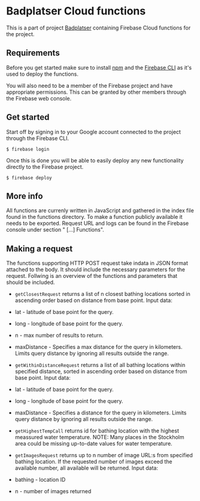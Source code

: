 # Badplatser Cloud functions
This is a part of project [Badplatser](https://github.com/benforsrup/WebMobileProject) containing Firebase Cloud functions for the project.


## Requirements
Before you get started make sure to install [npm](https://www.npmjs.com/get-npm
) and the [Firebase CLI](https://firebase.google.com/docs/cli) as it's used to deploy the functions.

You will also need to be a member of the Firebase project and have appropriate permissions. This can be granted by other members through the Firebase web console.


## Get started
Start off by signing in to your Google account connected to the project through the Firebase CLI.
```shell
$ firebase login
```
Once this is done you will be able to easily deploy any new functionality directly to the Firebase project.
```shell
$ firebase deploy
```

## More info
All functions are currenly written in JavaScript and gathered in the index file found in the functions directory. To make a function publicly available it needs to be exported. Request URL and logs can be found in the Firebase console under section " [...] Functions".


## Making a request
The functions supporting HTTP POST request take indata in JSON format attached to the body. It should include the necessary parameters for the request. Follwing is an overview of the functions and parameters that should be included.

-  `getClosestRequest`
returns a list of n closest bathing locations sorted in ascending order based on distance from base point. Input data: 
- lat      -       latitude of base point for the query.
- long     -       longitude of base point for the query.
- n        -       max number of results to return.
- maxDistance  -   Specifies a max distance for the query in kilometers. Limits query distance by ignoring all results outside the range.

-  `getWithinDistanceRequest`
returns a list of all bathing locations within specified distance, sorted in ascending order based on distance from base point. Input data: 
- lat         -     latitude of base point for the query.
- long         -    longitude of base point for the query.
- maxDistance   -   Specifies a distance for the query in kilometers. Limits query distance by ignoring all results outside the range.


- `getHighestTempCall`
returns id for bathing location with the highest meassured water temperature. NOTE: Many places in the Stockholm area could be missing up-to-date values for water temperature.


- `getImagesRequest`
returns up to n number of image URL:s from specified bathing location. If the requested number of images exceed the available number, all available will be returned. Input data:
- bathing   -    location ID
- n         -    number of images returned
